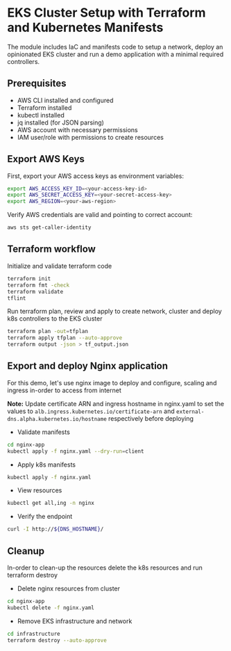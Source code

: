 # EKS Cluster Setup with Terraform and Kubernetes Manifests

The module includes IaC and manifests code to setup a network, deploy an opinionated EKS cluster and run a demo application with a minimal required controllers.

## Prerequisites

- AWS CLI installed and configured
- Terraform installed
- kubectl installed
- jq installed (for JSON parsing)
- AWS account with necessary permissions
- IAM user/role with permissions to create resources

## Export AWS Keys

First, export your AWS access keys as environment variables:

```sh
export AWS_ACCESS_KEY_ID=<your-access-key-id>
export AWS_SECRET_ACCESS_KEY=<your-secret-access-key>
export AWS_REGION=<your-aws-region>
```
Verify AWS credentials are valid and pointing to correct account:
```sh
aws sts get-caller-identity
```

## Terraform workflow
Initialize and validate terraform code

```sh
terraform init
terraform fmt -check
terraform validate
tflint
```

Run terraform plan, review and apply to create network, cluster and deploy k8s controllers to the EKS cluster
```sh
terraform plan -out=tfplan
terraform apply tfplan --auto-approve
terraform output -json > tf_output.json
```

## Export and deploy Nginx application
For this demo, let's use nginx image to deploy and configure, scaling and ingress in-order to access from internet
 
**Note:** Update certificate ARN and ingress hostname in nginx.yaml to set the values to `alb.ingress.kubernetes.io/certificate-arn` and `external-dns.alpha.kubernetes.io/hostname` respectively before deploying
- Validate manifests
```sh
cd nginx-app
kubectl apply -f nginx.yaml --dry-run=client
```
- Apply k8s manifests
```sh
kubectl apply -f nginx.yaml
```
- View resources
```sh
kubectl get all,ing -n nginx
```
- Verify the endpoint
```sh
curl -I http://${DNS_HOSTNAME}/
```

## Cleanup
In-order to clean-up the resources delete the k8s resources and run terraform destroy
- Delete nginx resources from cluster
```sh
cd nginx-app
kubectl delete -f nginx.yaml
```
- Remove EKS infrastructure and network
```sh
cd infrastructure
terraform destroy --auto-approve
```